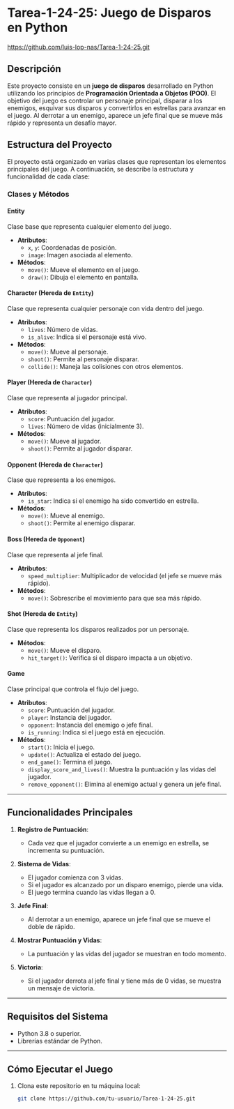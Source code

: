 # Tarea-1-24-25: Juego de Disparos en Python

https://github.com/luis-lop-nas/Tarea-1-24-25.git

## Descripción
Este proyecto consiste en un **juego de disparos** desarrollado en Python utilizando los principios de **Programación Orientada a Objetos (POO)**. El objetivo del juego es controlar un personaje principal, disparar a los enemigos, esquivar sus disparos y convertirlos en estrellas para avanzar en el juego. Al derrotar a un enemigo, aparece un jefe final que se mueve más rápido y representa un desafío mayor.

## Estructura del Proyecto
El proyecto está organizado en varias clases que representan los elementos principales del juego. A continuación, se describe la estructura y funcionalidad de cada clase:

### **Clases y Métodos**
#### **Entity**
Clase base que representa cualquier elemento del juego.

- **Atributos**:
  - `x`, `y`: Coordenadas de posición.
  - `image`: Imagen asociada al elemento.
- **Métodos**:
  - `move()`: Mueve el elemento en el juego.
  - `draw()`: Dibuja el elemento en pantalla.

#### **Character** (Hereda de `Entity`)
Clase que representa cualquier personaje con vida dentro del juego.

- **Atributos**:
  - `lives`: Número de vidas.
  - `is_alive`: Indica si el personaje está vivo.
- **Métodos**:
  - `move()`: Mueve al personaje.
  - `shoot()`: Permite al personaje disparar.
  - `collide()`: Maneja las colisiones con otros elementos.

#### **Player** (Hereda de `Character`)
Clase que representa al jugador principal.

- **Atributos**:
  - `score`: Puntuación del jugador.
  - `lives`: Número de vidas (inicialmente 3).
- **Métodos**:
  - `move()`: Mueve al jugador.
  - `shoot()`: Permite al jugador disparar.

#### **Opponent** (Hereda de `Character`)
Clase que representa a los enemigos.

- **Atributos**:
  - `is_star`: Indica si el enemigo ha sido convertido en estrella.
- **Métodos**:
  - `move()`: Mueve al enemigo.
  - `shoot()`: Permite al enemigo disparar.

#### **Boss** (Hereda de `Opponent`)
Clase que representa al jefe final.

- **Atributos**:
  - `speed_multiplier`: Multiplicador de velocidad (el jefe se mueve más rápido).
- **Métodos**:
  - `move()`: Sobrescribe el movimiento para que sea más rápido.

#### **Shot** (Hereda de `Entity`)
Clase que representa los disparos realizados por un personaje.

- **Métodos**:
  - `move()`: Mueve el disparo.
  - `hit_target()`: Verifica si el disparo impacta a un objetivo.

#### **Game**
Clase principal que controla el flujo del juego.

- **Atributos**:
  - `score`: Puntuación del jugador.
  - `player`: Instancia del jugador.
  - `opponent`: Instancia del enemigo o jefe final.
  - `is_running`: Indica si el juego está en ejecución.
- **Métodos**:
  - `start()`: Inicia el juego.
  - `update()`: Actualiza el estado del juego.
  - `end_game()`: Termina el juego.
  - `display_score_and_lives()`: Muestra la puntuación y las vidas del jugador.
  - `remove_opponent()`: Elimina al enemigo actual y genera un jefe final.

---

## Funcionalidades Principales
1. **Registro de Puntuación**:
   - Cada vez que el jugador convierte a un enemigo en estrella, se incrementa su puntuación.

2. **Sistema de Vidas**:
   - El jugador comienza con 3 vidas.
   - Si el jugador es alcanzado por un disparo enemigo, pierde una vida.
   - El juego termina cuando las vidas llegan a 0.

3. **Jefe Final**:
   - Al derrotar a un enemigo, aparece un jefe final que se mueve el doble de rápido.

4. **Mostrar Puntuación y Vidas**:
   - La puntuación y las vidas del jugador se muestran en todo momento.

5. **Victoria**:
   - Si el jugador derrota al jefe final y tiene más de 0 vidas, se muestra un mensaje de victoria.

---

## Requisitos del Sistema
- Python 3.8 o superior.
- Librerías estándar de Python.

---

## Cómo Ejecutar el Juego
1. Clona este repositorio en tu máquina local:
   ```bash
   git clone https://github.com/tu-usuario/Tarea-1-24-25.git

